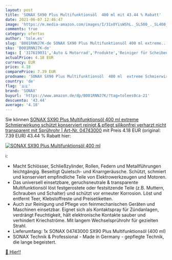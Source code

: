 ```yaml
---
layout: post
title: 'SONAX SX90 Plus Multifunktionsöl  400 ml mit 43.44 % Rabatt'
date: 2021-06-07 12:46:47
image: 'https://m.media-amazon.com/images/I/31x0YisWShL._SL500_._SL400_.jpg'
comments: true
category: ofertas
author: 'tole.es'
slug: 'B001RNNJ7K-de SONAX SX90 Plus Multifunktionsöl 400 ml extreme...'
sku: 'B001RNNJ7K-de'
tags: [ '317619031','Auto & Motorrad','Produkte','Reiniger für Scheibenwaschanlagen','Reinigung & Pflege','SONAX','Scheibenreinigung','sonax', ]
actualPrice: 4.18 EUR
currency: EUR
price: 4.18
comparePrice: 7.39 EUR
prodname: 'SONAX SX90 Plus Multifunktionsöl  400 ml  extreme Schmierwirkung  schützt  konserviert  reinigt & pflegt  silikonfrei  verharzt nicht  transparent  mit Sprührohr | Art-Nr. 04743000'
country: 'de'
flag: '🇩🇪'
brand: 'SONAX'
buyurl: 'https://www.amazon.de/dp/B001RNNJ7K/?tag=tolees0ca-21'
descuento: '43.44'
average: '4.18'
---
```


Sie können [SONAX SX90 Plus Multifunktionsöl  400 ml  extreme Schmierwirkung  schützt  konserviert  reinigt & pflegt  silikonfrei  verharzt nicht  transparent  mit Sprührohr | Art-Nr. 04743000](https://www.amazon.de/dp/B001RNNJ7K/?tag=tolees0ca-21) mit Preis 4.18 EUR (original: 7.39 EUR) 43.44 % Rabatt hier:

[![SONAX SX90 Plus Multifunktionsöl  400 ml](https://m.media-amazon.com/images/I/31x0YisWShL._SL500_._SL400_.jpg)](https://www.amazon.de/dp/B001RNNJ7K/?tag=tolees0ca-21)

ℹ️:

- Macht Schlösser, Schließzylinder, Rollen, Federn und Metallführungen leichtgängig. Beseitigt Quietsch- und Knarrgeräusche. Schützt, schmiert und konserviert empfindliche Teile von Elektrowerkzeugen und Motoren.
- Das universell einsetzbare, geruchsneutrale & transparente Multifunktionsöl löst festgerostete oder festsitzende Teile (z.B. Muttern, Schrauben und Schalter) und schützt vor erneuter Korrosion. Löst und entfernt Teer, Klebstoffreste und Preisetiketten.
- Auch zur Reinigung und Pflege von feinmechanischen Geräten und Maschinen einsetzbar. Eignet sich als Kontaktspray für Zündanlagen, verdrängt Feuchtigkeit, hält elektronische Kontakte sauber und verhindert Kriechströme. Mit langem Wechselsprührohr für gezielten Strahl.
- Lieferumfang: 1x SONAX 04743000 SX90 Plus Multifunktionsöl (400 ml)
- SONAX Technik & Professional - Made in Germany - gepflegte Technik, die lange begeistert.

[🛒 Hier!!](https://www.amazon.de/dp/B001RNNJ7K/?tag=tolees0ca-21)

